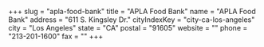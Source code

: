 +++
slug = "apla-food-bank"
title = "APLA Food Bank"
name = "APLA Food Bank"
address = "611 S. Kingsley Dr."
cityIndexKey = "city-ca-los-angeles"
city = "Los Angeles"
state = "CA"
postal = "91605"
website = ""
phone = "213-201-1600"
fax = ""
+++
